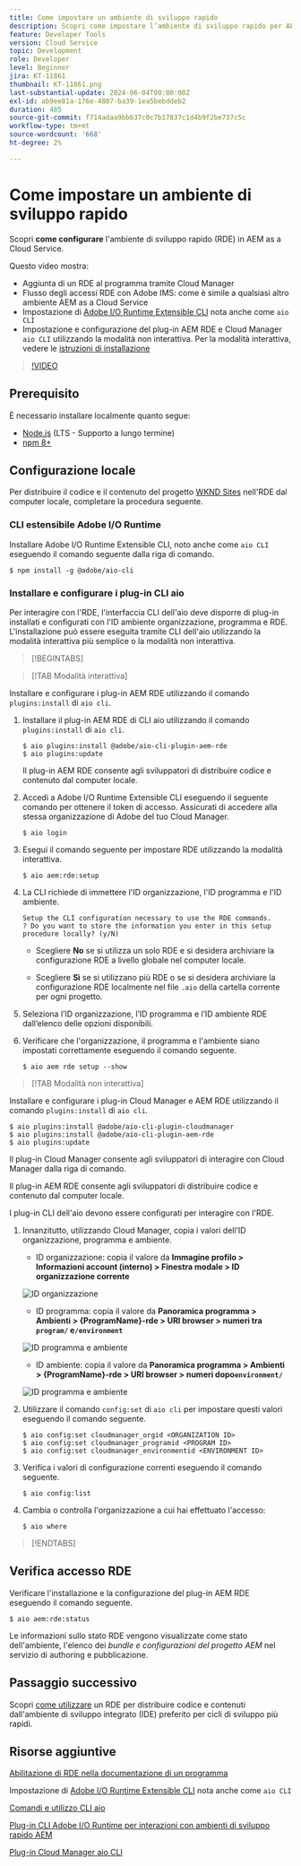 ```yaml
---
title: Come impostare un ambiente di sviluppo rapido
description: Scopri come impostare l’ambiente di sviluppo rapido per AEM as a Cloud Service.
feature: Developer Tools
version: Cloud Service
topic: Development
role: Developer
level: Beginner
jira: KT-11861
thumbnail: KT-11861.png
last-substantial-update: 2024-06-04T00:00:00Z
exl-id: ab9ee81a-176e-4807-ba39-1ea5bebddeb2
duration: 485
source-git-commit: f714adaa9bb637c0c7b17837c1d4b9f2be737c5c
workflow-type: tm+mt
source-wordcount: '668'
ht-degree: 2%

---
```


# Come impostare un ambiente di sviluppo rapido

Scopri **come configurare** l&#39;ambiente di sviluppo rapido (RDE) in AEM as a Cloud Service.

Questo video mostra:

- Aggiunta di un RDE al programma tramite Cloud Manager
- Flusso degli accessi RDE con Adobe IMS: come è simile a qualsiasi altro ambiente AEM as a Cloud Service
- Impostazione di [Adobe I/O Runtime Extensible CLI](https://developer.adobe.com/runtime/docs/guides/tools/cli_install/) nota anche come `aio CLI`
- Impostazione e configurazione del plug-in AEM RDE e Cloud Manager `aio CLI` utilizzando la modalità non interattiva. Per la modalità interattiva, vedere le [istruzioni di installazione](#setup-the-aem-rde-plugin)

>[!VIDEO](https://video.tv.adobe.com/v/3415490?quality=12&learn=on)

## Prerequisito

È necessario installare localmente quanto segue:

- [Node.js](https://nodejs.org/it/) (LTS - Supporto a lungo termine)
- [npm 8+](https://docs.npmjs.com/)

## Configurazione locale

Per distribuire il codice e il contenuto del progetto [WKND Sites](https://github.com/adobe/aem-guides-wknd#aem-wknd-sites-project) nell&#39;RDE dal computer locale, completare la procedura seguente.

### CLI estensibile Adobe I/O Runtime

Installare Adobe I/O Runtime Extensible CLI, noto anche come `aio CLI` eseguendo il comando seguente dalla riga di comando.

```shell
$ npm install -g @adobe/aio-cli
```

### Installare e configurare i plug-in CLI aio

Per interagire con l&#39;RDE, l&#39;interfaccia CLI dell&#39;aio deve disporre di plug-in installati e configurati con l&#39;ID ambiente organizzazione, programma e RDE. L&#39;installazione può essere eseguita tramite CLI dell&#39;aio utilizzando la modalità interattiva più semplice o la modalità non interattiva.

>[!BEGINTABS]

>[!TAB Modalità interattiva]

Installare e configurare i plug-in AEM RDE utilizzando il comando `plugins:install` di `aio cli`.

1. Installare il plug-in AEM RDE di CLI aio utilizzando il comando `plugins:install` di `aio cli`.

   ```shell
   $ aio plugins:install @adobe/aio-cli-plugin-aem-rde    
   $ aio plugins:update
   ```

   Il plug-in AEM RDE consente agli sviluppatori di distribuire codice e contenuto dal computer locale.

2. Accedi a Adobe I/O Runtime Extensible CLI eseguendo il seguente comando per ottenere il token di accesso. Assicurati di accedere alla stessa organizzazione di Adobe del tuo Cloud Manager.

   ```shell
   $ aio login
   ```

3. Esegui il comando seguente per impostare RDE utilizzando la modalità interattiva.

   ```shell
   $ aio aem:rde:setup
   ```

4. La CLI richiede di immettere l&#39;ID organizzazione, l&#39;ID programma e l&#39;ID ambiente.

   ```shell
   Setup the CLI configuration necessary to use the RDE commands.
   ? Do you want to store the information you enter in this setup procedure locally? (y/N)
   ```

   - Scegliere __No__ se si utilizza un solo RDE e si desidera archiviare la configurazione RDE a livello globale nel computer locale.

   - Scegliere __Sì__ se si utilizzano più RDE o se si desidera archiviare la configurazione RDE localmente nel file `.aio` della cartella corrente per ogni progetto.

5. Seleziona l’ID organizzazione, l’ID programma e l’ID ambiente RDE dall’elenco delle opzioni disponibili.

6. Verificare che l&#39;organizzazione, il programma e l&#39;ambiente siano impostati correttamente eseguendo il comando seguente.

   ```shell
   $ aio aem rde setup --show
   ```

>[!TAB Modalità non interattiva]

Installare e configurare i plug-in Cloud Manager e AEM RDE utilizzando il comando `plugins:install` di `aio cli`.

```shell
$ aio plugins:install @adobe/aio-cli-plugin-cloudmanager
$ aio plugins:install @adobe/aio-cli-plugin-aem-rde
$ aio plugins:update
```

Il plug-in Cloud Manager consente agli sviluppatori di interagire con Cloud Manager dalla riga di comando.

Il plug-in AEM RDE consente agli sviluppatori di distribuire codice e contenuto dal computer locale.

I plug-in CLI dell&#39;aio devono essere configurati per interagire con l&#39;RDE.

1. Innanzitutto, utilizzando Cloud Manager, copia i valori dell’ID organizzazione, programma e ambiente.

   - ID organizzazione: copia il valore da **Immagine profilo > Informazioni account (interno) > Finestra modale > ID organizzazione corrente**

   ![ID organizzazione](./assets/Org-ID.png)

   - ID programma: copia il valore da **Panoramica programma > Ambienti > {ProgramName}-rde > URI browser > numeri tra `program/` e`/environment`**

   ![ID programma e ambiente](./assets/Program-Environment-Id.png)

   - ID ambiente: copia il valore da **Panoramica programma > Ambienti > {ProgramName}-rde > URI browser > numeri dopo`environment/`**

   ![ID programma e ambiente](./assets/Program-Environment-Id.png)

1. Utilizzare il comando `config:set` di `aio cli` per impostare questi valori eseguendo il comando seguente.

   ```shell
   $ aio config:set cloudmanager_orgid <ORGANIZATION ID>
   $ aio config:set cloudmanager_programid <PROGRAM ID>
   $ aio config:set cloudmanager_environmentid <ENVIRONMENT ID>
   ```

1. Verifica i valori di configurazione correnti eseguendo il comando seguente.

   ```shell
   $ aio config:list
   ```

1. Cambia o controlla l&#39;organizzazione a cui hai effettuato l&#39;accesso:

   ```shell
   $ aio where
   ```

>[!ENDTABS]

## Verifica accesso RDE

Verificare l&#39;installazione e la configurazione del plug-in AEM RDE eseguendo il comando seguente.

```shell
$ aio aem:rde:status
```

Le informazioni sullo stato RDE vengono visualizzate come stato dell&#39;ambiente, l&#39;elenco dei _bundle e configurazioni del progetto AEM_ nel servizio di authoring e pubblicazione.

## Passaggio successivo

Scopri [come utilizzare](./how-to-use.md) un RDE per distribuire codice e contenuti dall&#39;ambiente di sviluppo integrato (IDE) preferito per cicli di sviluppo più rapidi.


## Risorse aggiuntive

[Abilitazione di RDE nella documentazione di un programma](https://experienceleague.adobe.com/docs/experience-manager-cloud-service/content/implementing/developing/rapid-development-environments.html#enabling-rde-in-a-program)

Impostazione di [Adobe I/O Runtime Extensible CLI](https://developer.adobe.com/runtime/docs/guides/tools/cli_install/) nota anche come `aio CLI`

[Comandi e utilizzo CLI aio](https://github.com/adobe/aio-cli#usage)

[Plug-in CLI Adobe I/O Runtime per interazioni con ambienti di sviluppo rapido AEM](https://github.com/adobe/aio-cli-plugin-aem-rde#aio-cli-plugin-aem-rde)

[Plug-in Cloud Manager aio CLI](https://github.com/adobe/aio-cli-plugin-cloudmanager)
